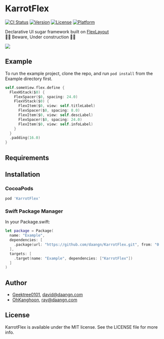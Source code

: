 # KarrotFlex

[![CI Status](https://img.shields.io/travis/Geektree0101/KarrotFlex.svg?style=flat)](https://travis-ci.org/Geektree0101/KarrotFlex)
[![Version](https://img.shields.io/cocoapods/v/KarrotFlex.svg?style=flat)](https://cocoapods.org/pods/KarrotFlex)
[![License](https://img.shields.io/cocoapods/l/KarrotFlex.svg?style=flat)](https://cocoapods.org/pods/KarrotFlex)
[![Platform](https://img.shields.io/cocoapods/p/KarrotFlex.svg?style=flat)](https://cocoapods.org/pods/KarrotFlex)

Declarative UI sugar framework built on [FlexLayout](https://github.com/layoutBox/FlexLayout)
<br/>
👨‍🔧 Beware, Under construction 🧑‍🔧

<img src="https://github.com/daangn/KarrotFlex/blob/master/res/intro.png" />

## Example

To run the example project, clone the repo, and run `pod install` from the Example directory first.

```swift
self.someView.flex.define {
  FlexHStack($0) {
    FlexSpacer($0, spacing: 24.0)
    FlexVStack($0) {
      FlexItem($0, view: self.titleLabel)
      FlexSpacer($0, spacing: 8.0)
      FlexItem($0, view: self.descLabel)
      FlexSpacer($0, spacing: 24.0)
      FlexItem($0, view: self.infoLabel)
    }
  }
  .padding(16.0)
}
```

## Requirements

## Installation

### CocoaPods

```ruby
pod 'KarrotFlex'
```

### Swift Package Manager

In your Package.swift:

```swift
let package = Package(
  name: "Example",
  dependencies: [
    .package(url: "https://github.com/daangn/KarrotFlex.git", from: "0.0.1")
  ],
  targets: [
    .target(name: "Example", dependencies: ["KarrotFlex"])
  ]
)
```

## Author

- [Geektree0101](https://github.com/Geektree0101), david@daangn.com
- [OhKanghoon](https://github.com/Ohkanghoon), ray@daangn.com

## License

KarrotFlex is available under the MIT license. See the LICENSE file for more info.
